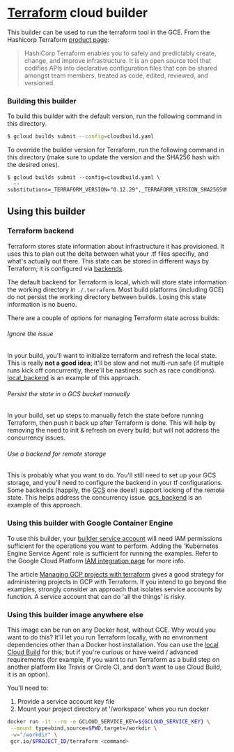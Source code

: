 # [Terraform](https://www.terraform.io/docs) cloud builder

This builder can be used to run the terraform tool in the GCE. From the Hashicorp Terraform 
[product page][terraform]:

> HashiCorp Terraform enables you to safely and predictably create, change, and improve 
> infrastructure. It is an open source tool that codifies APIs into declarative configuration 
> files that can be shared amongst team members, treated as code, edited, reviewed, and versioned.

[terraform]: https://www.terraform.io/

### Building this builder

To build this builder with the default version, run the following command in this directory.
```sh
$ gcloud builds submit --config=cloudbuild.yaml
```

To override the builder version for Terraform, run the following command in this directory 
(make sure to update the version and the SHA256 hash with the desired ones).

```
$ gcloud builds submit --config=cloudbuild.yaml \
  --substitutions=_TERRAFORM_VERSION="0.12.29",_TERRAFORM_VERSION_SHA256SUM="872245d9c6302b24dc0d98a1e010aef1e4ef60865a2d1f60102c8ad03e9d5a1d"
```

## Using this builder

### Terraform backend

Terraform stores state information about infrastructure it has provisioned. 
It uses this to plan out the delta between what your .tf files specifiy, and what's actually out there. 
This state can be stored in different ways by Terraform; it is configured via 
[backends][terraform-backends].

The default backend for Terraform is local, which will store state information 
the working directory in `./.terraform`. Most build platforms (including GCE) 
do not persist the working directory between builds. Losing this state information is no bueno.

There are a couple of options for managing Terraform state across builds:

[terraform-backends]: https://www.terraform.io/docs/backends/

###### Ignore the issue

In your build, you'll want to initialize terraform and refresh the local state. 
This is really **not a good idea**; it'll be slow and not multi-run safe 
(if multiple runs kick off concurrently, there'll be nastiness such as race conditions). 
[local_backend](examples/local_backend/README.markdown) is an example of this approach.

###### Persist the state in a GCS bucket manually

In your build, set up steps to manually fetch the state before running Terraform, 
then push it back up after Terraform is done. This will help by removing the need 
to init & refresh on every build; but will not address the concurrency issues.

###### Use a backend for remote storage

This is probably what you want to do. You'll still need to set up your GCS storage, 
and you'll need to configure the backend in your tf configurations. 
Some backends (happily, the [GCS][terraform-gcs-backend] one does!) 
support locking of the remote state. This helps address the concurrency issue. 
[gcs_backend](examples/gcs_backend/README.markdown) is an example of this approach.

[terraform-gcs-backend]: https://www.terraform.io/docs/backends/types/gcs.html

### Using this builder with Google Container Engine

To use this builder, your [builder service account][builder-sa-permissions] will need IAM 
permissions sufficient for the operations you want to perform. Adding the 
'Kubernetes Engine Service Agent' role is sufficient for running the examples. 
Refer to the Google Cloud Platform [IAM integration page][iam-integration] for more info.

The article [Managing GCP projects with terraform][gcp-with-terraform] 
gives a good strategy for administering projects in GCP with Terraform. 
If you intend to go beyond the examples, strongly consider an approach that isolates 
service accounts by function. A service account that can do 'all the things' is risky.

[builder-sa-permissions]: https://cloud.google.com/cloud-build/docs/securing-builds/configure-access-for-cloud-build-service-account
[iam-integration]: https://cloud.google.com/container-engine/docs/iam-integration
[gcp-with-terraform]: https://cloud.google.com/community/tutorials/managing-gcp-projects-with-terraform

### Using this builder image anywhere else

This image can be run on any Docker host, without GCE. Why would you want to do this? 
It'll let you run Terraform locally, with no environment dependencies other than a Docker host installation. 
You can use the [local Cloud Build][cloud-build-local-debug] for this; 
but if you're curious or have weird / advanced requirements (for example, if you want 
to run Terraform as a build step on another platform like Travis or Circle CI, 
and don't want to use Cloud Build, it is an option).

You'll need to:

 1. Provide a service account key file
 2. Mount your project directory at '/workspace' when you run docker
 ```sh
docker run -it --rm -e GCLOUD_SERVICE_KEY=${GCLOUD_SERVICE_KEY} \
  --mount type=bind,source=$PWD,target=/workdir \
  -w="/workdir" \
  gcr.io/$PROJECT_ID/terraform <command>
```

[cloud-build-local-debug]: https://cloud.google.com/cloud-build/docs/build-debug-locally
